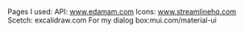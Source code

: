 
Pages I used:
API: www.edamam.com
Icons: www.streamlinehq.com
Scetch: excalidraw.com
For my dialog box:mui.com/material-ui